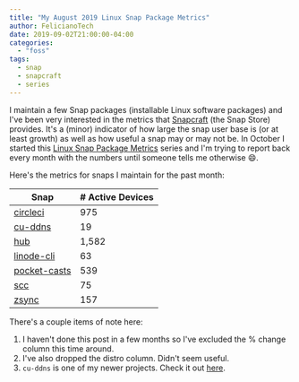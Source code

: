 ```yaml
---
title: "My August 2019 Linux Snap Package Metrics"
author: FelicianoTech
date: 2019-09-02T21:00:00-04:00
categories:
  - "foss"
tags:
  - snap
  - snapcraft
  - series
---
```


I maintain a few Snap packages (installable Linux software packages) and I've been very interested in the metrics that [Snapcraft][snapcraft] (the Snap Store) provides.
It's a (minor) indicator of how large the snap user base is (or at least growth) as well as how useful a snap may or may not be.
In October I started this [Linux Snap Package Metrics](/blog/october-2018-snap-metrics/) series and I'm trying to report back every month with the numbers until someone tells me otherwise :smile:.

Here's the metrics for snaps I maintain for the past month:

<!--more-->

| Snap | # Active Devices |
| --- | --- |
| [circleci](https://Snapcraft.io/circleci) | 975 |
| [cu-ddns](https://Snapcraft.io/cu-ddns) | 19 |
| [hub](https://Snapcraft.io/hub) | 1,582 |
| [linode-cli](https://Snapcraft.io/linode-cli) | 63 |
| [pocket-casts](https://Snapcraft.io/pocket-casts) | 539 |
| [scc](https://Snapcraft.io/scc) | 75 |
| [zsync](https://Snapcraft.io/zsync) | 157 |

There's a couple items of note here:

1. I haven't done this post in a few months so I've excluded the % change column this time around.
1. I've also dropped the distro column. Didn't seem useful.
1. `cu-ddns` is one of my newer projects. Check it out [here][gh-cu-ddns].



[snapcraft]: https://Snapcraft.io
[gh-cu-ddns]: https://github.com/cloud-unpacked/cu-ddns
